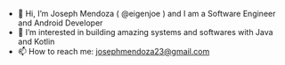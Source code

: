 - 👋 Hi, I’m Joseph Mendoza ( @eigenjoe ) and I am a Software Engineer and Android Developer
- 💞️ I’m interested in building amazing systems and softwares with Java and Kotlin
- 📫 How to reach me: josephmendoza23@gmail.com

<!---
eigenjoe/eigenjoe is a ✨ special ✨ repository because its `README.md` (this file) appears on your GitHub profile.
You can click the Preview link to take a look at your changes.
--->
